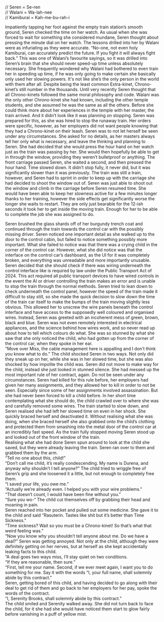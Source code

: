//	Seren \= Se-ren  
//	Walani \= Wa-lah-nee  
//	Kamiburai \= Kah-me-bu-rah-i

Impatiently tapping her foot against the empty train station’s smooth ground, Seren checked the time on her watch. As usual when she was forced to wait for something she considered mundane, Seren thought about pressing the minute dial on her watch. The lessons drilled into her by Walani were as infuriating as they were accurate. “No-one, not even holy Kamiburai, can accurately predict the future. If you fight it will always fight back.” This was one of Walani’s favourite sayings, so it was drilled into Seren’s brain that she should never speed-up time unless absolutely necessary. She frequently wondered why Walani had bothered to even train her in speeding up time, if he was only going to make certain she basically only used her slowing powers. It's not like she’s the only person in the world with them after all. Despite being the least common Extra-kinet, Chrono-kinet’s still number in the thousands. Until very recently Seren thought that all Chrono-kinets followed the same moral philosophy and code. Walani was the only other Chrono-kinet she had known, including the other temple students, and she assumed he was the same as all the others. Before she could think more about her experiences in the temple with her master, the train arrived. And it didn’t look like it was planning on stopping. Seren was prepared for this, as she was hired to stop the runaway train. Her orders were specific, however, as her employers did not want people knowing that they had a Chrono-kinet on their leash. Seren was to not let herself be seen under any circumstances. She asked for no details, as her masters always tell her only what is necessary, and leave the thinking and planning to Seren. She had decided that she would press the hour hand on her watch just as the train was passing by her. She would then hopefully be able to get in through the window, providing they weren’t bulletproof or anything. The front carriage passed Seren, she waited a second, and then pressed the hour hand. Time slowed down. It didn’t stop fully, it never did, but it was significantly slower than it was previously. The train was still a train, however, and Seren had to sprint in order to keep up with the carriage she had decided to shoot the window out of. Seren was just able to shoot out the window and climb in the carriage before Seren resumed time. She would have been able to keep her slowness active for a few minutes longer thanks to her training, however the side effects get significantly worse the longer she waits to restart. They are only just bearable for the 12-ish seconds it took her to get inside the moving train. Enough for her to be able to complete the job she was assigned to do. 

Seren brushed the glass shards off of her burgundy trench coat and continued through the train towards the control car with the possibly missing driver. Seren noticed one important detail as she walked up to the door to the control cabin, but failed to notice something possibly more important. What she failed to notice was that there was a crying child in the corner of the control car. However, what she did notice was that the interface on the control car’s dashboard, as the UI for it was completely broken, and everything was unreadable and more importantly unusable. Seren decided that she should check if there was wiring underneath the control interface like is required by law under the Public Transport Act of 2024\. This act required all public transport devices to have wired controls in the event the AI or driver controlling the train makes an error and is unable to stop the train through the normal methods. Seren tried to lean down to check underneath the control panel, however the speed of the train made it difficult to stay still, so she made the quick decision to slow down the time of the train car itself to make the bumps of the train moving slightly less obvious. This allowed her to unscrew the wire panels beneath the control interface and have access to the supposedly well coloured and organised wires. Instead, Seren was greeted with an incoherent mess of green, brown, black and blue. Seren was not even remotely interested in electrical appliances, and the science behind how wires work, and so never read up about how to tell which colours do what. She was so stunned by what she saw that she only noticed the child, who had gotten up from the corner of the control car, when they spoke in her ear.   
“Move over Miss, the cable management here is appalling and I don’t think you know what to do.” The child shocked Seren in two ways. Not only did they sneak up on her, while she was in her slowed time, but she was also shocked by how impolite the child was. Seren did not move to make way for the child, instead she just looked in stunned silence. She had messed up the most important rule of her contract, again. Do not be seen under any circumstances. Seren had killed for this rule before, her employers had given her many assignments, and they allowed her to kill in order to not be seen. Especially since some of her assignments involved assassination. But she had never been forced to kill a child before. In her short time contemplating what she should do, the child crawled over to where she was and carefully removed some wires. The train started to slow down, and Seren realised she had left her slowed time on even in her shock. She quickly braced herself and deactivated it. Without realising what she was doing, when she braced herself she also grabbed onto the child’s clothing and protected them from smashing into the metal door of the control car at an incredibly fast speed. As the train fully stopped moving Seren stood up and looked out of the front window of the train.  
Realising what she had done Seren spun around to look at the child she saved, but they were already leaving the train. Seren ran over to them and grabbed them by the arm.  
“Tell no one about this, child\!”  
“Don’t call me child, it’s really condescending. My name is Durena, and anyway why shouldn’t I tell anyone?” The child tried to wriggle free of Seren’s grip and she loosened it a little, but not enough to completely free them.  
“I saved your life, you owe me.”  
“Actually we’re already even. I helped you with your wire problems.”  
“That doesn’t count, I would have been fine without you.”  
“Sure you wo-“ The child cut themselves off by grabbing their head and moaning in pain.  
Seren reached into her pocket and pulled out some medicine. She gave it to the child and said “Rasuterin. Tastes like shit but it’s better than Time Sickness.”  
“Time sickness? Wait so you must be a Chrono-kinet\! So that’s what that weird feeling was.”  
“Now you know why you shouldn’t tell anyone about me. Do we have a deal?” Seren was getting annoyed. Not only at the child, although they were definitely getting on her nerves, but at herself as she kept accidentally leaking facts to this child.  
“A deal goes two ways miss, I’ll stay quiet on two conditions.  
“If they are reasonable, then sure.”  
“First, tell me your name. Second, if we ever meet again, I want you to do something for me. Say it with the words “I, your full name, shall solemnly abide by this contract.”  
Seren, getting bored of this child, and having decided to go along with their deal to get rid of them and go back to her employers for her pay, spoke the words of the contract.  
“I, Serenity Brooks, shall solemnly abide by this contract.”   
The child smiled and Serenity walked away. She did not turn back to face the child, for it she had she would have noticed them start to glow fairly before vanishing in a puff of yellow mist.  
